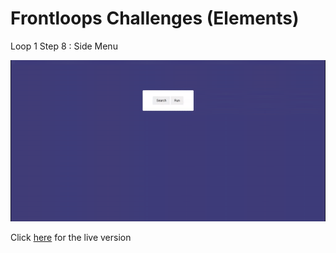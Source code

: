 # Frontloops Challenges (Elements)

Loop 1 Step 8 : Side Menu

![preview image](./design/preview.gif "Click below for live version")

Click [here](https://zathio.github.io/frontloops-challenges/elements-challenges/loop1-step8/) for the live version